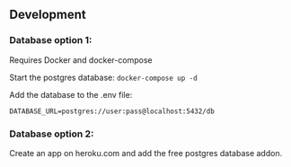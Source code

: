 
## Development

### Database option 1:

Requires Docker and docker-compose

Start the postgres database: `docker-compose up -d`

Add the database to the .env file:
```
DATABASE_URL=postgres://user:pass@localhost:5432/db
```

### Database option 2:

Create an app on heroku.com and add the free postgres database addon.


